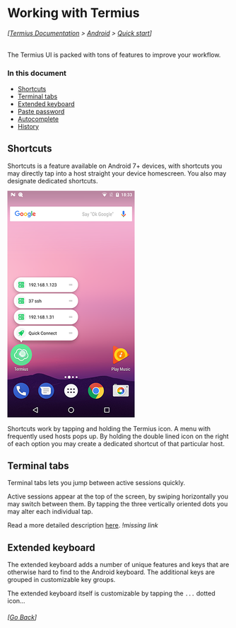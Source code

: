 # Working with Termius
###### [[Termius Documentation](../../README.md) > [Android](../README.md) > [Quick start](README.md)]

The Termius UI is packed with tons of features to improve your workflow.

### In this document
* [Shortcuts](#shortcuts)
* [Terminal tabs](#terminal-tabs)
* [Extended keyboard](#extended-keyboard)
* [Paste password](paste-password)
* [Autocomplete](#autocomplete)
* [History](#history)

## Shortcuts
Shortcuts is a feature available on Android 7+ devices, with shortcuts you may directly tap into a host straight your device homescreen. You also may designate dedicated shortcuts.

![Shortcuts](../.images/screenshots/shortcuts.png)

Shortcuts work by tapping and holding the Termius icon. A menu with frequently used hosts pops up. By holding the double lined icon on the right of each option you may create a dedicated shortcut of that particular host.

## Terminal tabs
Terminal tabs lets you jump between active sessions quickly.

Active sessions appear at the top of the screen, by swiping horizontally you may switch between them. By tapping the three vertically oriented dots you may alter each individual tap.

Read a more detailed description [here](../features/terminal_tabs.md). *!missing link*

## Extended keyboard
The extended keyboard adds a number of unique features and keys that are otherwise hard to find to the Android keyboard. The additional keys are grouped in customizable key groups.

The extended keyboard itself is customizable by tapping the `...` dotted icon...



###### [[Go Back](README.md)]
